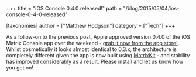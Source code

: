 +++
title = "iOS Console 0.4.0 released!"
path = "/blog/2015/05/04/ios-console-0-4-0-released"

[taxonomies]
author = ["Matthew Hodgson"]
category = ["Tech"]
+++

As a follow-on to the previous post, Apple approved version 0.4.0 of the iOS Matrix Console app over the weekend - <a href="https://itunes.apple.com/gb/app/matrix-console/id970074271?mt=8">grab it now from the app store!</a>.  Whilst cosmetically it looks almost identical to 0.3.x, the architecture is completely different given the app is now built using <a href="https://github.com/matrix-org/matrix-ios-kit">MatrixKit</a> - and stability has improved considerably as a result.  Please install and let us know how you get on!
